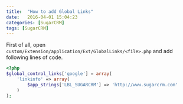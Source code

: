 ```yaml
---
title:  "How to add Global Links"
date:   2016-04-01 15:04:23
categories: [SugarCRM]
tags: [SugarCRM]
---
```


First of all, open `custom/Extension/application/Ext/GlobalLinks/<file>.php` and add following lines of code.

```php
<?php
$global_control_links['google'] = array(
	'linkinfo' => array(
		$app_strings['LBL_SUGARCRM'] => 'http://www.sugarcrm.com'
	)
);
```

[jekyll]:      http://jekyllrb.com
[jekyll-gh]:   https://github.com/jekyll/jekyll
[jekyll-help]: https://github.com/jekyll/jekyll-help
